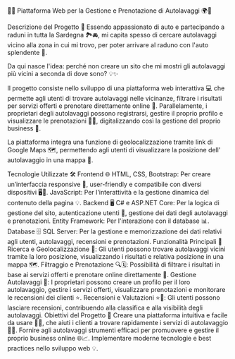 🚗✨ Piattaforma Web per la Gestione e Prenotazione di Autolavaggi 🌍🧼

Descrizione del Progetto 📜
Essendo appassionato di auto e partecipando a raduni in tutta la Sardegna 🏞️🚘, mi capita spesso di cercare autolavaggi vicino alla zona in cui mi trovo, per poter arrivare al raduno con l'auto splendente 🌟.

Da qui nasce l'idea: perché non creare un sito che mi mostri gli autolavaggi più vicini a seconda di dove sono? 💡✨

Il progetto consiste nello sviluppo di una piattaforma web interattiva 💻 che permette agli utenti di trovare autolavaggi nelle vicinanze, filtrare i risultati per servizi offerti e prenotare direttamente online 📅. Parallelamente, i proprietari degli autolavaggi possono registrarsi, gestire il proprio profilo e visualizzare le prenotazioni 📝📲, digitalizzando così la gestione del proprio business 🚀.

La piattaforma integra una funzione di geolocalizzazione tramite link di Google Maps 🗺️, permettendo agli utenti di visualizzare la posizione dell' autolavaggio in una mappa 🏁.

Tecnologie Utilizzate 🛠️
Frontend 🌐
HTML, CSS, Bootstrap: Per creare un’interfaccia responsive 📱, user-friendly e compatibile con diversi dispositivi 🖥️📱.
JavaScript: Per l'interattività e la gestione dinamica del contenuto della pagina 💡.
Backend 🖥️
C# e ASP.NET Core: Per la logica di gestione del sito, autenticazione utenti 🔑, gestione dei dati degli autolavaggi e prenotazioni.
Entity Framework: Per l'interazione con il database 📊.
Database 🗄️
SQL Server: Per la gestione e memorizzazione dei dati relativi agli utenti, autolavaggi, recensioni e prenotazioni.
Funzionalità Principali 🚀
Ricerca e Geolocalizzazione 🧭: Gli utenti possono trovare autolavaggi vicini tramite la loro posizione, visualizzando i risultati e relativa posizione in una mappa 🗺️.
Filtraggio e Prenotazione 🔍🗓️: Possibilità di filtrare i risultati in base ai servizi offerti e prenotare online direttamente 📅.
Gestione Autolavaggi 🏢: I proprietari possono creare un profilo per il loro autolavaggio, gestire i servizi offerti, visualizzare prenotazioni e monitorare le recensioni dei clienti ⭐.
Recensioni e Valutazioni ⭐📝: Gli utenti possono lasciare recensioni, contribuendo alla classifica e alla visibilità degli autolavaggi.
Obiettivi del Progetto 🎯
Creare una piattaforma intuitiva e facile da usare 🧑‍💻, che aiuti i clienti a trovare rapidamente i servizi di autolavaggio 🚗🧽.
Fornire agli autolavaggi strumenti efficaci per promuovere e gestire il proprio business online 🌐📈.
Implementare moderne tecnologie e best practices nello sviluppo web 💡.
